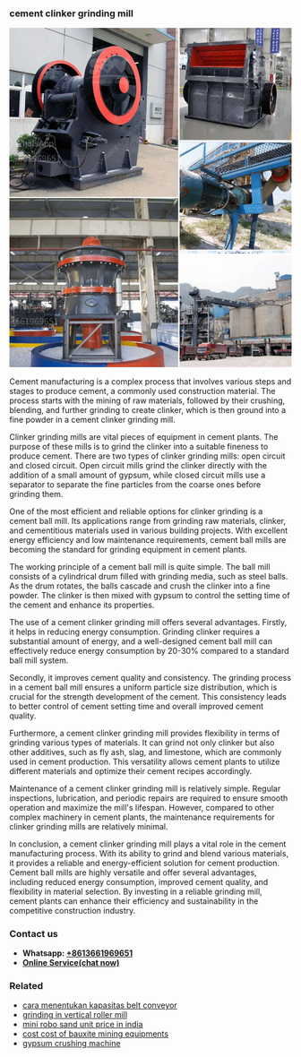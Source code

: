 <h3>cement clinker grinding mill</h3><img src='1708589248.jpg' alt=''><p>Cement manufacturing is a complex process that involves various steps and stages to produce cement, a commonly used construction material. The process starts with the mining of raw materials, followed by their crushing, blending, and further grinding to create clinker, which is then ground into a fine powder in a cement clinker grinding mill.</p><p>Clinker grinding mills are vital pieces of equipment in cement plants. The purpose of these mills is to grind the clinker into a suitable fineness to produce cement. There are two types of clinker grinding mills: open circuit and closed circuit. Open circuit mills grind the clinker directly with the addition of a small amount of gypsum, while closed circuit mills use a separator to separate the fine particles from the coarse ones before grinding them.</p><p>One of the most efficient and reliable options for clinker grinding is a cement ball mill. Its applications range from grinding raw materials, clinker, and cementitious materials used in various building projects. With excellent energy efficiency and low maintenance requirements, cement ball mills are becoming the standard for grinding equipment in cement plants.</p><p>The working principle of a cement ball mill is quite simple. The ball mill consists of a cylindrical drum filled with grinding media, such as steel balls. As the drum rotates, the balls cascade and crush the clinker into a fine powder. The clinker is then mixed with gypsum to control the setting time of the cement and enhance its properties.</p><p>The use of a cement clinker grinding mill offers several advantages. Firstly, it helps in reducing energy consumption. Grinding clinker requires a substantial amount of energy, and a well-designed cement ball mill can effectively reduce energy consumption by 20-30% compared to a standard ball mill system.</p><p>Secondly, it improves cement quality and consistency. The grinding process in a cement ball mill ensures a uniform particle size distribution, which is crucial for the strength development of the cement. This consistency leads to better control of cement setting time and overall improved cement quality.</p><p>Furthermore, a cement clinker grinding mill provides flexibility in terms of grinding various types of materials. It can grind not only clinker but also other additives, such as fly ash, slag, and limestone, which are commonly used in cement production. This versatility allows cement plants to utilize different materials and optimize their cement recipes accordingly.</p><p>Maintenance of a cement clinker grinding mill is relatively simple. Regular inspections, lubrication, and periodic repairs are required to ensure smooth operation and maximize the mill's lifespan. However, compared to other complex machinery in cement plants, the maintenance requirements for clinker grinding mills are relatively minimal.</p><p>In conclusion, a cement clinker grinding mill plays a vital role in the cement manufacturing process. With its ability to grind and blend various materials, it provides a reliable and energy-efficient solution for cement production. Cement ball mills are highly versatile and offer several advantages, including reduced energy consumption, improved cement quality, and flexibility in material selection. By investing in a reliable grinding mill, cement plants can enhance their efficiency and sustainability in the competitive construction industry.</p><h3>Contact us</h3><ul><li><strong>Whatsapp:&nbsp;<a href="https://wa.me/8613661969651">+8613661969651</a></strong></li><li><a href="https://swt.shibang-china.com/?git&amp;zhl&amp;cement clinker grinding mill"><strong>Online Service(chat now)</strong></a></li></ul><h3>Related</h3><ul><li><a href='cara menentukan kapasitas belt conveyor.md'>cara menentukan kapasitas belt conveyor</a></li><li><a href='grinding in vertical roller mill.md'>grinding in vertical roller mill</a></li><li><a href='mini robo sand unit price in india.md'>mini robo sand unit price in india</a></li><li><a href='cost cost of bauxite mining equipments.md'>cost cost of bauxite mining equipments</a></li><li><a href='gypsum crushing machine.md'>gypsum crushing machine</a></li></ul>